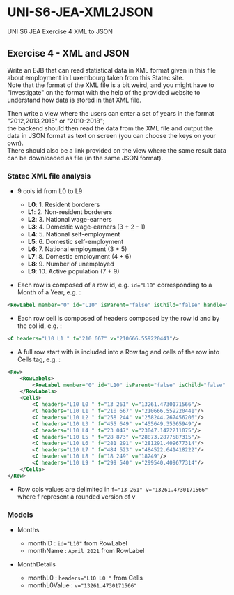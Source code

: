 # UNI-S6-JEA-XML2JSON

UNI S6 JEA Exercise 4 XML to JSON

## Exercise 4 - XML and JSON

Write an EJB that can read statistical data in XML format given in this file about employment in Luxembourg taken from this Statec site.  
Note that the format of the XML file is a bit weird, and you might have to "investigate" on the format with the help of the provided website to understand how data is stored in that XML file.

Then write a view where the users can enter a set of years in the format "2012,2013,2015" or "2010-2018";  
the backend should then read the data from the XML file and output the data in JSON format as text on screen (you can choose the keys on your own).  
There should also be a link provided on the view where the same result data can be downloaded as file (in the same JSON format).

### Statec XML file analysis

- 9 cols id from L0 to L9
    - **L0**: 1. Resident borderers
    - **L1**: 2. Non-resident borderers
    - **L2**: 3. National wage-earners
    - **L3**: 4. Domestic wage-earners (3 + 2 - 1)
    - **L4**: 5. National self-employment
    - **L5**: 6. Domestic self-employment
    - **L6**: 7. National employment (3 + 5)
    - **L7**: 8. Domestic employment (4 + 6)
    - **L8**: 9. Number of unemployed
    - **L9**: 10. Active population (7 + 9)
    

- Each row is composed of a row id, e.g. ``id="L10"`` corresponding to a Month of a Year, e.g. :

```xml
<RowLabel member="0" id="L10" isParent="false" isChild="false" handle="0">April 2021</RowLabel>
```

- Each row cell is composed of headers composed by the row id and by the col id, e.g. :

```xml
<C headers="L10 L1 " f="210 667" v="210666.559220441"/>
```

- A full row start with is included into a Row tag and cells of the row into Cells tag, e.g. :

```xml
<Row>
    <RowLabels>
        <RowLabel member="0" id="L10" isParent="false" isChild="false" handle="0">April 2021</RowLabel>
    </RowLabels>
    <Cells>
        <C headers="L10 L0 " f="13 261" v="13261.4730171566"/>
        <C headers="L10 L1 " f="210 667" v="210666.559220441"/>
        <C headers="L10 L2 " f="258 244" v="258244.267456206"/>
        <C headers="L10 L3 " f="455 649" v="455649.35365949"/>
        <C headers="L10 L4 " f="23 047" v="23047.1422211075"/>
        <C headers="L10 L5 " f="28 873" v="28873.2877587315"/>
        <C headers="L10 L6 " f="281 291" v="281291.409677314"/>
        <C headers="L10 L7 " f="484 523" v="484522.641418222"/>
        <C headers="L10 L8 " f="18 249" v="18249"/>
        <C headers="L10 L9 " f="299 540" v="299540.409677314"/>
    </Cells>
</Row>
```

- Row cols values are delimited in ``f="13 261" v="13261.4730171566"`` where f represent a rounded version of v

### Models

- Months
  - monthID : ```id="L10"``` from RowLabel
  - monthName : ```April 2021``` from RowLabel
  
- MonthDetails
  - monthL0 : ```headers="L10 L0 "``` from Cells
  - monthL0Value : ```v="13261.4730171566"```
